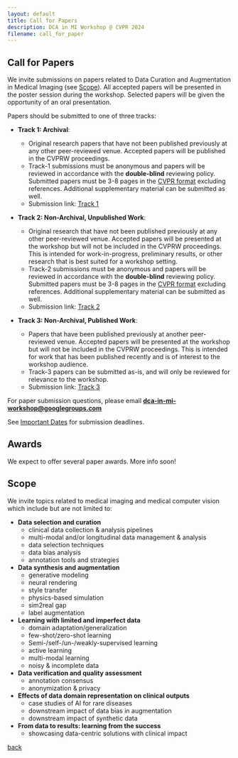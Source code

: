 ```yaml
---
layout: default
title: Call for Papers
description: DCA in MI Workshop @ CVPR 2024
filename: call_for_paper
---
```


## Call for Papers

We invite submissions on papers related to Data Curation and Augmentation in Medical Imaging (see [Scope](#scope)). All accepted papers will be presented in the poster session during the workshop. Selected papers will be given the opportunity of an oral presentation.

Papers should be submitted to one of three tracks:

- **Track 1: Archival**:
  - Original research papers that have not been published previously at any other peer-reviewed venue. Accepted papers will be published in the CVPRW proceedings.
  - Track-1 submissions must be anonymous and papers will be reviewed in accordance with the **double-blind** reviewing policy. Submitted papers must be 3-8 pages in the [CVPR format](https://cvpr.thecvf.com/Conferences/2024/AuthorGuidelines) excluding references. Additional supplementary material can be submitted as well.
  - Submission link: [Track 1](https://openreview.net/group?id=thecvf.com/CVPR/2024/Workshop/DCAMI_archival)

- **Track 2: Non-Archival, Unpublished Work**:
  - Original research that have not been published previously at any other peer-reviewed venue. Accepted papers will be presented at the workshop but will not be included in the CVPRW proceedings. This is intended for work-in-progress, preliminary results, or other research that is best suited for a workshop setting.
  - Track-2 submissions must be anonymous and papers will be reviewed in accordance with the **double-blind** reviewing policy. Submitted papers must be 3-8 pages in the [CVPR format](https://cvpr.thecvf.com/Conferences/2024/AuthorGuidelines) excluding references. Additional supplementary material can be submitted as well.
  - Submission link: [Track 2](https://openreview.net/group?id=thecvf.com/CVPR/2024/Workshop/DCAMI)

- **Track 3: Non-Archival, Published Work**:
  - Papers that have been published previously at another peer-reviewed venue. Accepted papers will be presented at the workshop but will not be included in the CVPRW proceedings. This is intended for work that has been published recently and is of interest to the workshop audience.
  - Track-3 papers can be submitted as-is, and will only be reviewed for relevance to the workshop.
  - Submission link: [Track 3](https://forms.gle/SJNDEVy5tu3y4FAv9)

<!-- ## Track Policy

For **Track** 1 and **Track 2**, submissions must be anonymous and papers will be reviewed in accordance with the **double-blind** reviewing policy. Submitted papers must be 3-8 pages in the [CVPR format](https://cvpr.thecvf.com/Conferences/2024/AuthorGuidelines) excluding references. Additional supplementary material can be submitted as well. 

For **Track 3**, papers can be submitted as-is and will only be reviewed for relevance to the workshop. -->

For paper submission questions, please email **dca-in-mi-workshop@googlegroups.com** 
<!-- **dca.in.mi@gmail.com** -->

See [Important Dates](./important_dates) for submission deadlines.

## Awards

We expect to offer several paper awards. More info soon!

## Scope

We invite topics related to medical imaging and medical computer vision which include but are not limited to:
- **Data selection and curation**
  - clinical data collection & analysis pipelines
  - multi-modal and/or longitudinal data management & analysis
  - data selection techniques
  - data bias analysis
  - annotation tools and strategies
- **Data synthesis and augmentation**
  - generative modeling
  - neural rendering
  - style transfer
  - physics-based simulation
  - sim2real gap
  - label augmentation
- **Learning with limited and imperfect data**
  - domain adaptation/generalization
  - few-shot/zero-shot learning
  - Semi-/self-/un-/weakly-supervised learning
  - active learning
  - multi-modal learning
  - noisy & incomplete data
- **Data verification and quality assessment**
  - annotation consensus
  - anonymization & privacy
- **Effects of data domain representation on clinical outputs**
  - case studies of AI for rare diseases
  - downstream impact of data bias in augmentation
  - downstream impact of synthetic data
- **From data to results: learning from the success**
  - showcasing data-centric solutions with clinical impact

[back](./)
